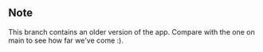 ## Note 

This branch contains an older version of the app. Compare with the one on main to see how far we've come :).  
